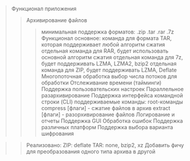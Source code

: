 >Функционал приложения
>>Архивирование файлов
>>>минимальная поддержка форматов:
.zip
.tar
.rar
.7z
>>>Функционал
основное:
команда для формата TAR, которая поддерживает любой алгоритм сжатия
отдельная команда для RAR, будет использовать основной алгоритм сжатия
отдельная команда для 7z, будет поддерживать LZMA, LZMA2, bzip2
отдельная команда для ZIP, будет поддерживать LZMA, Deflate
>>Многопоточная обработка
>>>выбор числа потоков для обработки
>>Отслеживание времени (тайминги)
>>Поддержка пользовательских настроек
>>Параллельное разархивирование
>>Поддержка интерфейса командной строки (CLI)
>>>поддерживаемые команды:
>>root-команды
compress [флаги] - сжатие файлов в архив
extract [флаги] - разорхивирование файлов
>>Логирование и отчеты
>>Поддержка GUI
>>Обработка ошибок
>>Поддержка различных платформ
>>Поддержка выбора варианта шифрования

>> Реализовано:
ZIP: deflate
TAR: none, bzip2, xz
>> Добавить фичу для преобразования одного типа архива в другой